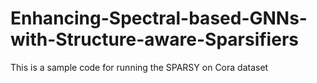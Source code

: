 # Enhancing-Spectral-based-GNNs-with-Structure-aware-Sparsifiers
This is a sample code for running the SPARSY on Cora dataset
